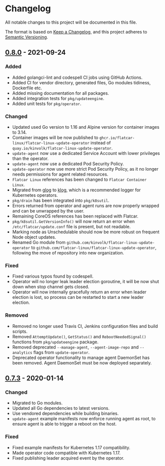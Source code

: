 # Changelog

All notable changes to this project will be documented in this file.

The format is based on [Keep a Changelog](https://keepachangelog.com/en/1.0.0/),
and this project adheres to [Semantic Versioning](https://semver.org/spec/v2.0.0.html).

## [0.8.0] - 2021-09-24
### Added
- Added golangci-lint and codespell CI jobs using GitHub Actions.
- Added CI for vendor directory, generated files, Go modules tidiness, Dockerfile etc.
- Added missing documentation for all packages.
- Added integration tests for `pkg/updateengine`.
- Added unit tests for `pkg/operator`.

### Changed
- Updated used Go version to 1.16 and Alpine version for container images to 3.14.
- Container images will be now published to `ghcr.io/flatcar-linux/flatcar-linux-update-operator` instead of
`quay.io/kinvolk/flatcar-linux-update-operator`.
- `update-agent` now use a dedicated Service Account with lower privileges than the operator.
- `update-agent` now use a dedicated Pod Security Policy.
- `update-operator` now use more strict Pod Security Policy, as it no longer needs permissions
for agent related resources.
- `Flatcar Linux` references has been changed to `Flatcar Container Linux`.
- Migrated from [glog](https://github.com/golang/glog) to [klog](https://github.com/kubernetes/klog),
which is a recommended logger for Kubernetes operators.
- `pkg/drain` has been integrated into `pkg/k8sutil`.
- Errors returned from operator and agent runs are now properly wrapped and can be unwrapped by the user.
- Remaining CoreOS references has been replaced with Flatcar.
- `pkg/k8sutil.GetVersionInfo()` will now return an error when `/etc/flatcar/update.conf` file is present,
but not readable.
- Marking node as Unschedulable should now be more robust on frequent Node object updates.
- Renamed Go module from `github.com/kinvolk/flatcar-linux-update-operator` to `github.com/flatcar-linux/flatcar-linux-update-operator`, following the move of repository into new organization.

### Fixed
- Fixed various typos found by codespell.
- Operator will no longer leak leader election goroutine, it will be now shut down when stop channel gets closed.
- Operator will now internally gracefully return an error when leader election is lost, so process can be restarted
to start a new leader election.

### Removed
- Removed no longer used Travis CI, Jenkins configuration files and build scripts.
- Removed `AttemptUpdate()`, `GetStatus()` and `RebootNeededSignal()` functions from `pkg/updateengine` package.
- Removed deprecated `--manage-agent`, `--agent-image-repo` and `--analytics` flags from `update-operator`.
- Deprecated operator functionality to manage agent DaemonSet has been removed. Agent DaemonSet must be now deployed separately.

## [0.7.3] - 2020-01-14
### Changed
- Migrated to Go modules.
- Updated all Go dependencies to latest versions.
- Use vendored dependencies while building binaries.
- `update-agent` example manifests now enforce running agent as root, to ensure agent
is able to trigger a reboot on the host.

### Fixed
- Fixed example manifests for Kubernetes 1.17 compatibility.
- Made operator code compatible with Kubernetes 1.17.
- Fixed publishing leader acquired event by the operator.

[0.8.0]: https://github.com/flatcar-linux/flatcar-linux-update-operator/compare/v0.7.3...v0.8.0
[0.7.3]: https://github.com/flatcar-linux/flatcar-linux-update-operator/compare/v0.7.2...v0.7.3
